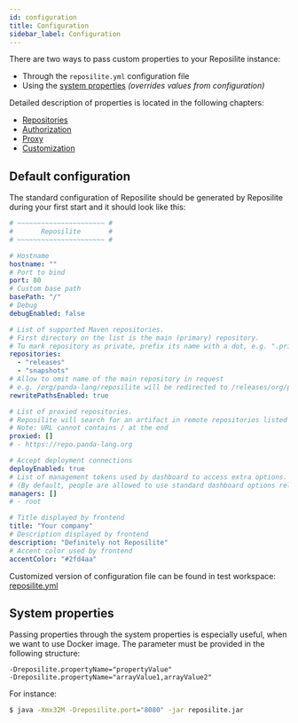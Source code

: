 ```yaml
---
id: configuration
title: Configuration
sidebar_label: Configuration
---
```


There are two ways to pass custom properties to your Reposilite instance:

* Through the `reposilite.yml` configuration file
* Using the [system properties](#system-properties) *(overrides values from configuration)*

Detailed description of properties is located in the following chapters:
* [Repositories](./repositories)
* [Authorization](./authorization)
* [Proxy](./proxy)
* [Customization](./customization)

## Default configuration
The standard configuration of Reposilite should be generated
by Reposilite during your first start and it should look like this:

```yml
# ~~~~~~~~~~~~~~~~~~~~~~ #
#       Reposilite       #
# ~~~~~~~~~~~~~~~~~~~~~~ #

# Hostname
hostname: ""
# Port to bind
port: 80
# Custom base path
basePath: "/"
# Debug
debugEnabled: false

# List of supported Maven repositories.
# First directory on the list is the main (primary) repository.
# Tu mark repository as private, prefix its name with a dot, e.g. ".private"
repositories:
  - "releases"
  - "snapshots"
# Allow to omit name of the main repository in request
# e.g. /org/panda-lang/reposilite will be redirected to /releases/org/panda-lang/reposilite
rewritePathsEnabled: true

# List of proxied repositories.
# Reposilite will search for an artifact in remote repositories listed below, if the requested artifact was not found.
# Note: URL cannot contains / at the end
proxied: []
# - https://repo.panda-lang.org

# Accept deployment connections
deployEnabled: true
# List of management tokens used by dashboard to access extra options.
# (By default, people are allowed to use standard dashboard options related to the associated path)
managers: []
# - root

# Title displayed by frontend
title: "Your company"
# Description displayed by frontend
description: "Definitely not Reposilite"
# Accent color used by frontend
accentColor: "#2fd4aa"
```

Customized version of configuration file can be found in test workspace: [reposilite.yml](https://github.com/dzikoysk/reposilite/blob/master/reposilite-backend/src/test/workspace/reposilite.yml)

## System properties
Passing properties through the system properties is especially useful, 
when we want to use Docker image. The parameter must be provided in the following structure:

```properties
-Dreposilite.propertyName="propertyValue"
-Dreposilite.propertyName="arrayValue1,arrayValue2"
```

For instance:

```bash
$ java -Xmx32M -Dreposilite.port="8080" -jar reposilite.jar
```